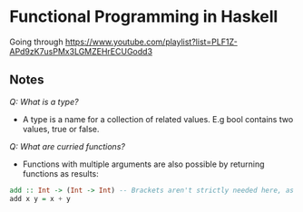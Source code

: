 # Functional Programming in Haskell

Going through https://www.youtube.com/playlist?list=PLF1Z-APd9zK7usPMx3LGMZEHrECUGodd3

## Notes

*Q: What is a type?*

- A type is a name for a collection of related values. E.g bool contains two values, true or false.

*Q: What are curried functions?*

- Functions with multiple arguments are also possible by returning functions as results:

```hs
add :: Int -> (Int -> Int) -- Brackets aren't strictly needed here, as the arrow associates to the right.
add x y = x + y
```
